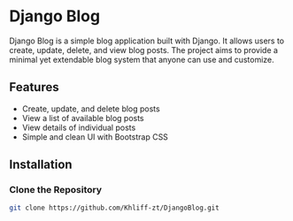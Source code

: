 # Django Blog

Django Blog is a simple blog application built with Django. It allows users to create, update, delete, and view blog posts. The project aims to provide a minimal yet extendable blog system that anyone can use and customize.

## Features

- Create, update, and delete blog posts
- View a list of available blog posts
- View details of individual posts
- Simple and clean UI with Bootstrap CSS

## Installation

### Clone the Repository

```sh
git clone https://github.com/Khliff-zt/DjangoBlog.git
